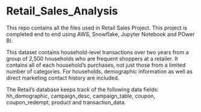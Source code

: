 # Retail_Sales_Analysis

This repo contains all the files used in Retail Sales Project. This project is completed end to end using AWS, Snowflake, Jupyter Notebook and POwer BI.

This dataset contains household-level transactions over two years from a group
of 2,500 households who are frequent shoppers at a retailer. It contains all of
each household’s purchases, not just those from a limited number of categories.
For households, demographic information as well as direct marketing contact
history are included.

The Retail’s database keeps track of the following data fields:
hh_demographic, campaign_desc, campaign_table, coupon, coupon_redempt, product and  transaction_data.
